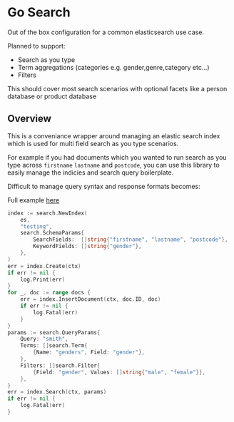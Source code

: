# Go Search

Out of the box configuration for a common elasticsearch use case.

Planned to support:

- Search as you type
- Term aggregations (categories e.g. gender,genre,category etc...)
- Filters

This should cover most search scenarios with optional facets like a person database or product database

## Overview

This is a conveniance wrapper around managing an elastic search index which is used for multi field search as you type scenarios.

For example if you had documents which you wanted to run search as you type across `firstname` `lastname` and `postcode`, you can use this library to easily manage the indicies and search query boilerplate.

Difficult to manage query syntax and response formats becomes:

Full example [here](cmd/main.go)

```go
index := search.NewIndex(
    es,
    "testing",
    search.SchemaParams{
        SearchFields:  []string{"firstname", "lastname", "postcode"},
        KeywordFields: []string{"gender"},
    },
)
err = index.Create(ctx)
if err != nil {
    log.Print(err)
}
for _, doc := range docs {
    err = index.InsertDocument(ctx, doc.ID, doc)
    if err != nil {
        log.Fatal(err)
    }
}
params := search.QueryParams{
    Query: "smith",
    Terms: []search.Term{
        {Name: "genders", Field: "gender"},
    },
    Filters: []search.Filter{
        {Field: "gender", Values: []string{"male", "female"}},
    },
}
err = index.Search(ctx, params)
if err != nil {
    log.Fatal(err)
}
```
